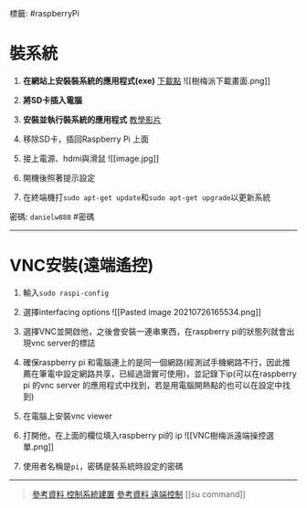 標籤: #raspberryPi

# 裝系統

1. **在網站上安裝裝系統的應用程式(exe)**
[下載點](https://www.raspberrypi.org/software/)
![[樹梅派下載畫面.png]]

2. **將SD卡插入電腦**

3. **安裝並執行裝系統的應用程式**
[教學影片](https://youtu.be/ntaXWS8Lk34)

4. 移除SD卡，插回Raspberry Pi 上面

5. 接上電源、hdmi與滑鼠
![[image.jpg]]

6. 開機後照著提示設定

7. 在終端機打`sudo apt-get update`和`sudo apt-get upgrade`以更新系統

密碼: `danielw888`
#密碼

---

# VNC安裝(遠端遙控)
1. 輸入`sudo raspi-config`

2. 選擇interfacing options
![[Pasted image 20210726165534.png]]

3. 選擇VNC並開啟他，之後會安裝一連串東西，在raspberry pi的狀態列就會出現vnc server的標誌

4. 確保raspberry pi 和電腦連上的是同一個網路(經測試手機網路不行，因此推薦在筆電中設定網路共享，已經過證實可使用)，並記錄下ip(可以在raspberry pi 的vnc server 的應用程式中找到，若是用電腦開熱點的也可以在設定中找到)

5. 在電腦上安裝vnc viewer

6. 打開他，在上面的欄位填入raspberry pi的 ip
![[VNC樹梅派遠端操控選單.png]]

7. 使用者名稱是`pi`，密碼是裝系統時設定的密碼

---

> [參考資料 控制系統建置](https://chtseng.wordpress.com/2015/11/27/diy-%E6%A9%9F%E6%88%BF%E7%92%B0%E6%8E%A7%E7%B3%BB%E7%B5%B1%E5%BB%BA%E7%BD%AE-raspberry-pi%EF%BC%88%E4%B8%83%EF%BC%89/)
> [參考資料 遠端控制](https://ithelp.ithome.com.tw/articles/10235452)
> [[su command]]